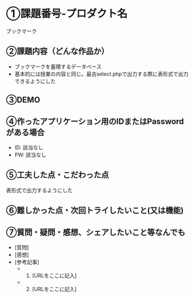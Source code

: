 # ①課題番号-プロダクト名
ブックマーク

## ②課題内容（どんな作品か）

- ブックマークを蓄積するデータベース
- 基本的には授業の内容と同じ。最古select.phpで出力する際に表形式で出力できるようにした

## ③DEMO



## ④作ったアプリケーション用のIDまたはPasswordがある場合

- ID: 該当なし
- PW: 該当なし

## ⑤工夫した点・こだわった点

表形式で出力するようにした

## ⑥難しかった点・次回トライしたいこと(又は機能)



## ⑦質問・疑問・感想、シェアしたいこと等なんでも

- [質問]
- [感想]
- [参考記事]
  - 1. [URLをここに記入]
  - 2. [URLをここに記入]
